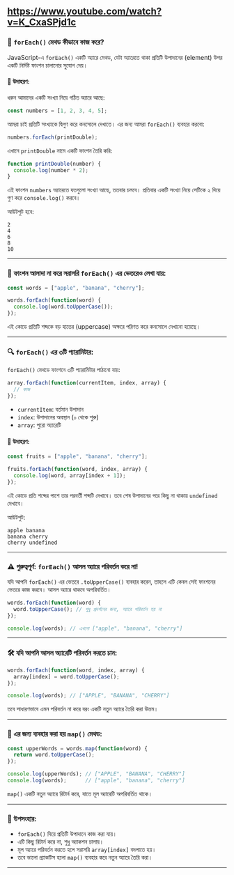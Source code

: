 https://www.youtube.com/watch?v=K_CxaSPjd1c
---

### 🔁 `forEach()` মেথড কীভাবে কাজ করে?

JavaScript-এ `forEach()` একটি অ্যারে মেথড, যেটা অ্যারেতে থাকা প্রতিটি উপাদানের (element) উপর একটি নির্দিষ্ট ফাংশন চালানোর সুযোগ দেয়।

#### 🧮 উদাহরণ:
ধরুন আমাদের একটি সংখ্যা নিয়ে গঠিত অ্যারে আছে:

```javascript
const numbers = [1, 2, 3, 4, 5];
```

আমরা চাই প্রতিটি সংখ্যাকে দ্বিগুণ করে কনসোলে দেখাতে। এর জন্য আমরা `forEach()` ব্যবহার করবো:

```javascript
numbers.forEach(printDouble);
```

এখানে `printDouble` নামে একটি ফাংশন তৈরি করি:

```javascript
function printDouble(number) {
  console.log(number * 2);
}
```

এই ফাংশন `numbers` অ্যারেতে যতগুলো সংখ্যা আছে, ততবার চলবে। প্রতিবার একটি সংখ্যা নিয়ে সেটিকে ২ দিয়ে গুণ করে `console.log()` করবে।

আউটপুট হবে:
```
2
4
6
8
10
```

---

### 🔄 ফাংশন আলাদা না করে সরাসরি `forEach()` এর ভেতরেও লেখা যায়:

```javascript
const words = ["apple", "banana", "cherry"];

words.forEach(function(word) {
  console.log(word.toUpperCase());
});
```

এই কোডে প্রতিটি শব্দকে বড় হাতের (uppercase) অক্ষরে পরিণত করে কনসোলে দেখানো হয়েছে।

---

### 🔍 `forEach()` এর ৩টি প্যারামিটার:

`forEach()` মেথডে ফাংশনে ৩টি প্যারামিটার পাঠানো যায়:

```javascript
array.forEach(function(currentItem, index, array) {
  // কাজ
});
```

- `currentItem`: বর্তমান উপাদান
- `index`: উপাদানের অবস্থান (০ থেকে শুরু)
- `array`: পুরো অ্যারেটি

#### 📌 উদাহরণ:
```javascript
const fruits = ["apple", "banana", "cherry"];

fruits.forEach(function(word, index, array) {
  console.log(word, array[index + 1]);
});
```

এই কোডে প্রতি শব্দের পাশে তার পরবর্তী শব্দটি দেখাবে। তবে শেষ উপাদানের পরে কিছু না থাকায় `undefined` দেখাবে।

আউটপুট:
```
apple banana
banana cherry
cherry undefined
```

---

### ⚠️ গুরুত্বপূর্ণ: `forEach()` আসল অ্যারে পরিবর্তন করে না!

যদি আপনি `forEach()` এর ভেতরে `.toUpperCase()` ব্যবহার করেন, তাহলে এটি কেবল সেই ফাংশনের ভেতরে কাজ করবে। আসল অ্যারে থাকবে অপরিবর্তিত।

```javascript
words.forEach(function(word) {
  word.toUpperCase(); // শুধু প্রদর্শনের জন্য, অ্যারে পরিবর্তন হয় না
});

console.log(words); // এখনো ["apple", "banana", "cherry"]
```

---

### 🛠️ যদি আপনি আসল অ্যারেটি পরিবর্তন করতে চান:

```javascript
words.forEach(function(word, index, array) {
  array[index] = word.toUpperCase();
});

console.log(words); // ["APPLE", "BANANA", "CHERRY"]
```

তবে সাধারণভাবে এমন পরিবর্তন না করে বরং একটি নতুন অ্যারে তৈরি করা উত্তম।

---

### 🧪 এর জন্য ব্যবহার করা হয় `map()` মেথড:

```javascript
const upperWords = words.map(function(word) {
  return word.toUpperCase();
});

console.log(upperWords); // ["APPLE", "BANANA", "CHERRY"]
console.log(words);      // ["apple", "banana", "cherry"]
```

`map()` একটি নতুন অ্যারে রিটার্ন করে, যাতে মূল অ্যারেটি অপরিবর্তিত থাকে।

---

### 📌 উপসংহার:
- `forEach()` দিয়ে প্রতিটি উপাদানে কাজ করা যায়।
- এটি কিছু রিটার্ন করে না, শুধু অ্যাকশন চালায়।
- মূল অ্যারে পরিবর্তন করতে হলে সরাসরি `array[index]` বদলাতে হয়।
- তবে ভালো প্র্যাকটিস হলো `map()` ব্যবহার করে নতুন অ্যারে তৈরি করা।

---
